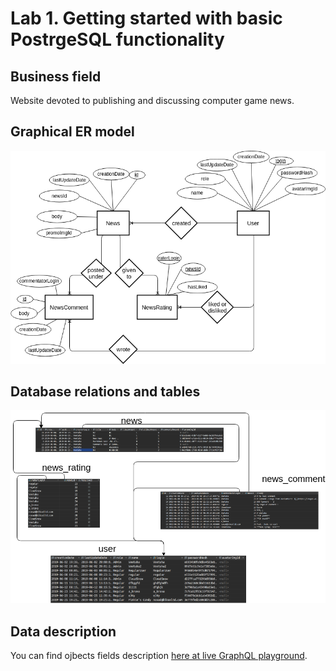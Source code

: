 # Lab 1. Getting started with basic PostrgeSQL functionality

## Business field

Website devoted to publishing and discussing computer game news.

## Graphical ER model

![ER digram](er-diagram.png)

## Database relations and tables

![Tables in database](relations.png)

## Data description

You can find ojbects fields description [here at live GraphQL playground](https://times-are-changing.herokuapp.com/gql).
